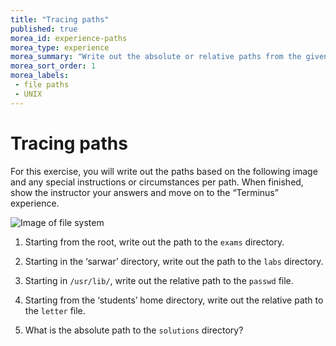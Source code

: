 ```yaml
---
title: "Tracing paths"
published: true
morea_id: experience-paths
morea_type: experience
morea_summary: "Write out the absolute or relative paths from the given pictures."
morea_sort_order: 1
morea_labels:
 - file paths
 - UNIX
---
```


# Tracing paths

For this exercise, you will write out the paths based on the following image and any special instructions or circumstances per path. 
When finished, show the instructor your answers and move on to the “Terminus” experience.

![Image of file system](https://i.imgur.com/bxe7XTw.png)


1. Starting from the root, write out the path to the `exams` directory.

2. Starting in the ‘sarwar’ directory, write out the path to the `labs` directory.

3. Starting in `/usr/lib/`, write out the relative path to the `passwd` file.

4. Starting from the ‘students’ home directory, write out the relative path to the `letter` file.

5. What is the absolute path to the `solutions` directory?

